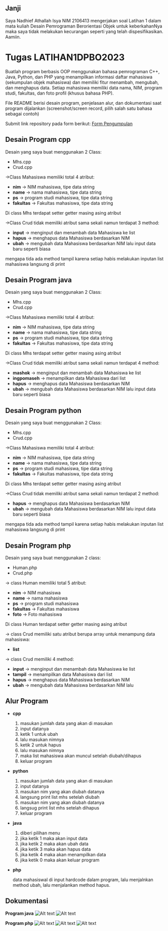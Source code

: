 ## Janji
Saya Nadhief Athallah Isya NIM 2106413 mengerjakan soal Latihan 1
dalam mata kuliah Desain Pemrograman Berorientasi Objek untuk keberkahanNya
maka saya tidak melakukan kecurangan seperti yang telah dispesifikasikan.
Aamiin.

# Tugas LATIHAN1DPBO2023
Buatlah program berbasis OOP menggunakan bahasa pemrograman C++, Java, Python, dan PHP yang menampilkan informasi daftar mahasiswa (sekumpulan objek mahasiswa) dan memiliki fitur menambah, mengubah, dan menghapus data. Setiap mahasiswa memiliki data nama, NIM, program studi, fakultas, dan foto profil (khusus bahasa PHP).

File README berisi desain program, penjelasan alur, dan dokumentasi saat program dijalankan (screenshot/screen record, pilih salah satu bahasa sebagai contoh)

Submit link repository pada form berikut: [Form Pengumpulan](https://forms.gle/rvb1hKxbQVuYNbhKA) 

## Desain Program cpp
Desain yang saya buat menggunakan 2 Class:
* Mhs.cpp
* Crud.cpp

->Class Mahasiswa memiliki total 4 atribut:
* **nim** -> NIM mahasiswa, tipe data string
* **name** -> nama mahasiswa, tipe data string
* **ps** -> program studi mahasiswa, tipe data string
* **fakultas** -> Fakultas mahasiswa, tipe data string

Di class Mhs terdapat setter getter masing asing atribut

->Class Crud tidak memiliki atribut sama sekali namun terdapat 3 method:

* **input** -> menginput dan menambah data Mahasiswa ke list
* **hapus** -> menghapus data Mahasiswa berdasarkan NIM
* **ubah** -> mengubah data Mahasiswa berdasarkan NIM lalu  input data baru seperti biasa

mengapa tida ada method tampil karena setiap habis melakukan inputan list mahasiswa langsung di print

## Desain Program java
Desain yang saya buat menggunakan 2 Class:
* Mhs.cpp
* Crud.cpp

->Class Mahasiswa memiliki total 4 atribut:
* **nim** -> NIM mahasiswa, tipe data string
* **name** -> nama mahasiswa, tipe data string
* **ps** -> program studi mahasiswa, tipe data string
* **fakultas** -> Fakultas mahasiswa, tipe data string

Di class Mhs terdapat setter getter masing asing atribut

->Class Crud tidak memiliki atribut sama sekali namun terdapat 4 method:

* **mashok** -> menginput dan menambah data Mahasiswa ke list
* **ingpomaseh** -> menampilkan data Mahasiswa dari list
* **hapus** -> menghapus data Mahasiswa berdasarkan NIM
* **ubah** -> mengubah data Mahasiswa berdasarkan NIM lalu  input data baru seperti biasa

## Desain Program python
Desain yang saya buat menggunakan 2 Class:
* Mhs.cpp
* Crud.cpp

->Class Mahasiswa memiliki total 4 atribut:
* **nim** -> NIM mahasiswa, tipe data string
* **name** -> nama mahasiswa, tipe data string
* **ps** -> program studi mahasiswa, tipe data string
* **fakultas** -> Fakultas mahasiswa, tipe data string

Di class Mhs terdapat setter getter masing asing atribut

->Class Crud tidak memiliki atribut sama sekali namun terdapat 2 method:

* **hapus** -> menghapus data Mahasiswa berdasarkan NIM
* **ubah** -> mengubah data Mahasiswa berdasarkan NIM lalu  input data baru seperti biasa

mengapa tida ada method tampil karena setiap habis melakukan inputan list mahasiswa langsung di print

## Desain Program php
Desain yang saya buat menggunakan 2 class:
* Human.php
* Crud.php

-> class Human memiliki total 5 atribut:
* **nim** -> NIM mahasiswa
* **name** -> nama mahasiswa
* **ps** -> program studi mahasiswa
* **fakultas** -> Fakultas mahasiswa
* **foto** -> Foto mahasiswa

Di class Human terdapat setter getter masing asing atribut

-> class Crud memiliki satu atribut berupa array untuk menampung data mahasiswa:
* **list**

-> class Crud memiliki 4 method:
* **input** -> menginput dan menambah data Mahasiswa ke list
* **tampil** -> menampilkan data Mahasiswa dari list
* **hapus** -> menghapus data Mahasiswa berdasarkan NIM
* **ubah** -> mengubah data Mahasiswa berdasarkan NIM lalu  

## Alur Program
* **cpp**
    
    1. masukan jumlah data yang akan di masukan
    2. input datanya
    3. ketik 1 untuk ubah
    4. lalu masukan nimnya
    5. ketik 2 untuk hapus
    6. lalu masukan nimnya
    7. maka list mahasiswa akan muncul setelah diubah/dihapus 
    8. keluar program
* **python**
    1. masukan jumlah data yang akan di masukan
    2. input datanya
    3. masukan nim yang akan diubah datanya
    4. langsung print list mhs setelah diubah
    5. masukan nim yang akan diubah datanya
    6. langsug print list mhs setelah dihapus
    7. keluar program
* **java**
    1. diberi pilihan menu
    2. jika ketik 1 maka akan input data
    3. jika ketik 2 maka akan ubah data
    4. jika ketik 3 maka akan hapus data
    5. jika ketik 4 maka akan menampilkan data
    6. jika ketik 0 maka akan keluar program
* **php**

    data mahasiswal di input hardcode dalam program, lalu menjalnkan method ubah, lalu menjalankan method hapus.

## Dokumentasi
**Program java**
![Alt text](dokumentasi.png)
![Alt text](dokumentasi2.png)

**Program php**
![Alt text](dokumentasi3.png)
![Alt text](dokumentasi4.png)
![Alt text](dokumentasi5.png)